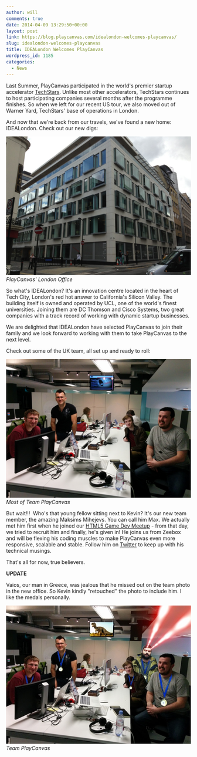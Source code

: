 ```yaml
---
author: will
comments: true
date: 2014-04-09 13:29:50+00:00
layout: post
link: https://blog.playcanvas.com/idealondon-welcomes-playcanvas/
slug: idealondon-welcomes-playcanvas
title: IDEALondon Welcomes PlayCanvas
wordpress_id: 1185
categories:
  - News
---
```


Last Summer, PlayCanvas participated in the world's premier startup accelerator [TechStars](https://www.techstars.com/). Unlike most other accelerators, TechStars continues to host participating companies several months after the programme finishes. So when we left for our recent US tour, we also moved out of Warner Yard, TechStars' base of operations in London.

And now that we're back from our travels, we've found a new home: IDEALondon. Check out our new digs:

[![IDEALondon](/assets/media/idealondon.jpg)](/assets/media/idealondon.jpg)
<br>_PlayCanvas' London Office_

So what's IDEALondon? It's an innovation centre located in the heart of Tech City, London's red hot answer to California's Silicon Valley. The building itself is owned and operated by UCL, one of the world's finest universities. Joining them are DC Thomson and Cisco Systems, two great companies with a track record of working with dynamic startup businesses.

We are delighted that IDEALondon have selected PlayCanvas to join their family and we look forward to working with them to take PlayCanvas to the next level.

Check out some of the UK team, all set up and ready to roll:

[![PlayCanvas Team](/assets/media/team-2014.jpg)](/assets/media/team-2014.jpg)
<br>_Most of Team PlayCanvas_

But wait!!!  Who's that young fellow sitting next to Kevin? It's our new team member, the amazing Maksims Mihejevs. You can call him Max. We actually met him first when he joined our [HTML5 Game Dev Meetup](http://www.meetup.com/London-HTML5-Game-Developers/) - from that day, we tried to recruit him and finally, he's given in! He joins us from Zeebox and will be flexing his coding muscles to make PlayCanvas even more responsive, scalable and stable. Follow him on [Twitter](https://twitter.com/mrmaxm) to keep up with his technical musings.

That's all for now, true believers.

**UPDATE**

Vaios, our man in Greece, was jealous that he missed out on the team photo in the new office. So Kevin kindly "retouched" the photo to include him. I like the medals personally.

[![PlayCanvas Team](/assets/media/team_photo_small.jpg)](/assets/media/team_photo_small.jpg)
<br>_Team PlayCanvas_
